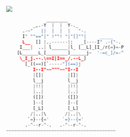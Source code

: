 ![](https://media.discordapp.net/attachments/1017766443833630801/1030109168281067550/glowred.jpg)

```py
               ________
          _,.-Y  |  |  Y-._
      .-~"   ||  |  |  |   "-.
      I" ""=="|" !""! "|"[]""|     _____
      L__  [] |..------|:   _[----I" .-{"-.
     I___|  ..| l______|l_ [__L]_[I_/r(=}=-P
    [L______L_[________]______j~  '-=c_]/=-^
     \_I_j.--.\==I|I==_/.--L_]
       [_((==)[`-----"](==)j
          I--I"~~"""~~"I--I
          |[]|         |[]|
          l__j         l__j
          |!!|         |!!|
          |..|         |..|
          ([])         ([])
          ]--[         ]--[
          [_L]         [_L]
         /|..|\       /|..|\
        `=}--{='     `=}--{='
       .-^--r-^-.   .-^--r-^-.
~~~~~~~~~~~~~~~~~~~~~~~~~~~~~~~~~~~~~~~~~
```
